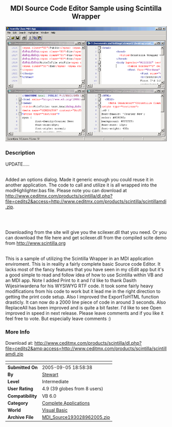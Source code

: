 ﻿<div align="center">

## MDI Source Code Editor Sample using Scintilla Wrapper

<img src="PIC200595101416690.gif">
</div>

### Description

UPDATE.....<br><br>

Added an options dialog. Made it generic enough you could reuse it in another application. The code to call and utilize it is all wrapped into the modHighlighter.bas file. Please note you can download at http://www.ceditmx.com/products/scintilla/dl.php?file=cedits2&access=http://www.ceditmx.com/products/scintilla/scintillamdi.zip.

<br><br>

Downloading from the site will give you the scilexer.dll that you need. Or you can download the file here and get scilexer.dll from the compiled scite demo from http://www.scintilla.org<br><br>

This is a sample of utilizing the Scintilla Wrapper in an MDI application enviroment. This is in reality a fairly complete basic Source code Editor. It lacks most of the fancy features that you have seen in my cEdit app but it's a good simple to read and follow idea of how to use Scintilla within VB and an MDI app. Note I added Print to it and I'd like to thank Dasith Wijesiriwardena for his WYSIWYG RTF code. It took some fairly heavy modifications from his code to work but it lead me in the right direction to getting the print code setup. Also I improved the ExportToHTML function drasticly. It can now do a 2000 line piece of code in around 3 seconds. Also ReplaceAll has been improved and is quite a bit faster. I'd like to see Open improved in speed in next release. Please leave comments and if you like it feel free to vote. But especially leave comments :)
 
### More Info
 
Download at: http://www.ceditmx.com/products/scintilla/dl.php?file=cedits2&amp;access=http://www.ceditmx.com/products/scintilla/scintillamdi.zip


<span>             |<span>
---                |---
**Submitted On**   |2005-09-05 18:58:38
**By**             |[Stewart](https://github.com/Planet-Source-Code/PSCIndex/blob/master/ByAuthor/stewart.md)
**Level**          |Intermediate
**User Rating**    |4.9 (39 globes from 8 users)
**Compatibility**  |VB 6\.0
**Category**       |[Complete Applications](https://github.com/Planet-Source-Code/PSCIndex/blob/master/ByCategory/complete-applications__1-27.md)
**World**          |[Visual Basic](https://github.com/Planet-Source-Code/PSCIndex/blob/master/ByWorld/visual-basic.md)
**Archive File**   |[MDI\_Source193028962005\.zip](https://github.com/Planet-Source-Code/stewart-mdi-source-code-editor-sample-using-scintilla-wrapper__1-62446/archive/master.zip)








